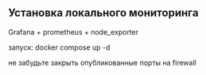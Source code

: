 ## Установка локального мониторинга
Grafana + prometheus + node_exporter

запуск:  docker compose up -d

не забудьте закрыть опубликованные порты на firewall